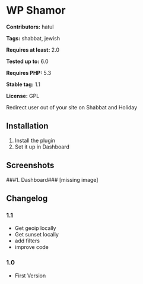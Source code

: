 # WP Shamor #
**Contributors:** hatul  

**Tags:** shabbat, jewish  

**Requires at least:** 2.0  

**Tested up to:** 6.0  

**Requires PHP:** 5.3

**Stable tag:** 1.1  

**License:** GPL  

Redirect user out of your site on Shabbat and Holiday

## Installation ##
1. Install the plugin
2. Set it up in Dashboard

## Screenshots ##
###1. Dashboard###
[missing image]


## Changelog ##
### 1.1 ###
* Get geoip locally
* Get sunset locally
* add filters
* improve code
### 1.0 ###
* First Version